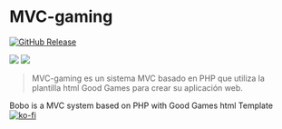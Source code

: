 # MVC-gaming

[![GitHub Release](https://img.shields.io/github/v/release/YepaRoberto/MVC-gaming?include_prereleases&style=flat-square)](https://github.com/YepaRoberto/MVC-gaming/Releases)

<img src="https://www.templateshub.net/uploads/1555423801%20html-store-gaming-template-min.png" />
<a href="https://en.wikipedia.org/wiki/php"><img src="https://img.shields.io/static/v1?label=PHP&message=^7.0&color=blue&style=flat-square"/></a>

>MVC-gaming es un sistema MVC basado en PHP que utiliza la plantilla html Good Games para crear su aplicación web.



Bobo is a MVC system based on PHP with Good Games html Template
[![ko-fi](https://ko-fi.com/img/githubbutton_sm.svg)](https://ko-fi.com/Z8Z0PE53M)
